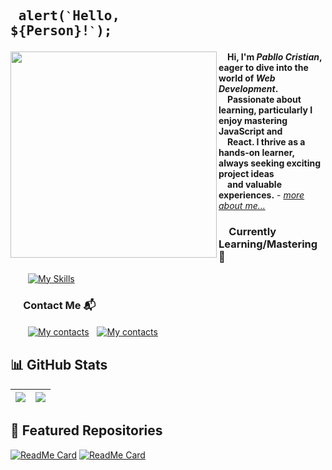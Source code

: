 ## <pre> alert(`` ` ``Hello, ${Person}!`` ` ``); </pre>
<img src="https://user-images.githubusercontent.com/74038190/212750996-938b257b-266c-45a7-9af7-655341c0f58b.gif" align="left" width="330px"> &emsp;<b>Hi, I'm _Pabllo Cristian_, eager to dive into the world of _Web Development_.<br />&emsp;Passionate about learning, particularly I enjoy mastering JavaScript and<br />&emsp;React. I thrive as a hands-on learner, always seeking exciting project ideas<br />&emsp;and valuable experiences.</b> - <a href="https://ikpc.github.io/portfolio/"><i>more about me...</i></a>

### &emsp;Currently Learning/Mastering 🔧
&emsp;&emsp;[![My Skills](https://skillicons.dev/icons?i=js,html,css,react,tailwind,vscode)](https://skillicons.dev)

### &emsp; Contact Me 📬
&emsp;&emsp;[![My contacts](https://skillicons.dev/icons?i=linkedin)](https://www.linkedin.com/in/pabllo-cristian-f-a926062b3)ﾠ[![My contacts](https://skillicons.dev/icons?i=gmail)](mailto:pabllo.dev@gmail.com)

## 📊 GitHub Stats

| <img align="center" src="https://github-readme-stats.vercel.app/api?username=IkPc&show_icons=true&theme=tokyonight" /> | <img align="center" src="https://github-readme-stats.vercel.app/api/top-langs?username=IkPc&layout=compact&theme=tokyonight" /> |
| ------------- | ------------- |

## 📂 Featured Repositories
[![ReadMe Card](https://github-readme-stats.vercel.app/api/pin/?username=IkPc&repo=portfolio&theme=tokyonight)](https://github.com/IkPc/portfolio)
[![ReadMe Card](https://github-readme-stats.vercel.app/api/pin/?username=IkPc&repo=Curriculum-Vitae&theme=tokyonight)](https://github.com/IkPc/Curriculum-Vitae)
